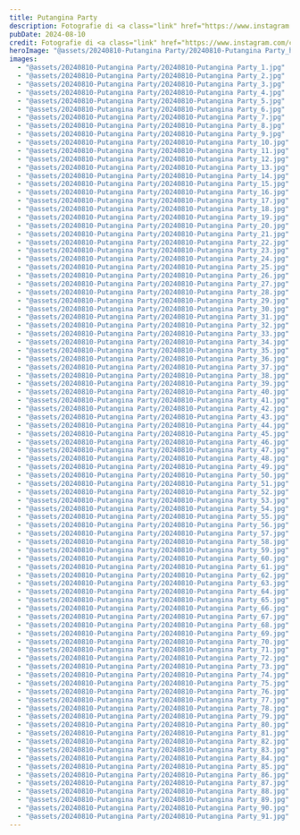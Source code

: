```yaml
---
title: Putangina Party
description: Fotografie di <a class="link" href="https://www.instagram.com/casungo/">@casungo</a> e <a class="link" href="https://www.instagram.com/mattus.design/">@mattus.design</a>
pubDate: 2024-08-10
credit: Fotografie di <a class="link" href="https://www.instagram.com/casungo/">@casungo</a> e <a class="link" href="https://www.instagram.com/mattus.design/">@mattus.design</a>
heroImage: "@assets/20240810-Putangina Party/20240810-Putangina Party_hero.jpg"
images:
  - "@assets/20240810-Putangina Party/20240810-Putangina Party_1.jpg"
  - "@assets/20240810-Putangina Party/20240810-Putangina Party_2.jpg"
  - "@assets/20240810-Putangina Party/20240810-Putangina Party_3.jpg"
  - "@assets/20240810-Putangina Party/20240810-Putangina Party_4.jpg"
  - "@assets/20240810-Putangina Party/20240810-Putangina Party_5.jpg"
  - "@assets/20240810-Putangina Party/20240810-Putangina Party_6.jpg"
  - "@assets/20240810-Putangina Party/20240810-Putangina Party_7.jpg"
  - "@assets/20240810-Putangina Party/20240810-Putangina Party_8.jpg"
  - "@assets/20240810-Putangina Party/20240810-Putangina Party_9.jpg"
  - "@assets/20240810-Putangina Party/20240810-Putangina Party_10.jpg"
  - "@assets/20240810-Putangina Party/20240810-Putangina Party_11.jpg"
  - "@assets/20240810-Putangina Party/20240810-Putangina Party_12.jpg"
  - "@assets/20240810-Putangina Party/20240810-Putangina Party_13.jpg"
  - "@assets/20240810-Putangina Party/20240810-Putangina Party_14.jpg"
  - "@assets/20240810-Putangina Party/20240810-Putangina Party_15.jpg"
  - "@assets/20240810-Putangina Party/20240810-Putangina Party_16.jpg"
  - "@assets/20240810-Putangina Party/20240810-Putangina Party_17.jpg"
  - "@assets/20240810-Putangina Party/20240810-Putangina Party_18.jpg"
  - "@assets/20240810-Putangina Party/20240810-Putangina Party_19.jpg"
  - "@assets/20240810-Putangina Party/20240810-Putangina Party_20.jpg"
  - "@assets/20240810-Putangina Party/20240810-Putangina Party_21.jpg"
  - "@assets/20240810-Putangina Party/20240810-Putangina Party_22.jpg"
  - "@assets/20240810-Putangina Party/20240810-Putangina Party_23.jpg"
  - "@assets/20240810-Putangina Party/20240810-Putangina Party_24.jpg"
  - "@assets/20240810-Putangina Party/20240810-Putangina Party_25.jpg"
  - "@assets/20240810-Putangina Party/20240810-Putangina Party_26.jpg"
  - "@assets/20240810-Putangina Party/20240810-Putangina Party_27.jpg"
  - "@assets/20240810-Putangina Party/20240810-Putangina Party_28.jpg"
  - "@assets/20240810-Putangina Party/20240810-Putangina Party_29.jpg"
  - "@assets/20240810-Putangina Party/20240810-Putangina Party_30.jpg"
  - "@assets/20240810-Putangina Party/20240810-Putangina Party_31.jpg"
  - "@assets/20240810-Putangina Party/20240810-Putangina Party_32.jpg"
  - "@assets/20240810-Putangina Party/20240810-Putangina Party_33.jpg"
  - "@assets/20240810-Putangina Party/20240810-Putangina Party_34.jpg"
  - "@assets/20240810-Putangina Party/20240810-Putangina Party_35.jpg"
  - "@assets/20240810-Putangina Party/20240810-Putangina Party_36.jpg"
  - "@assets/20240810-Putangina Party/20240810-Putangina Party_37.jpg"
  - "@assets/20240810-Putangina Party/20240810-Putangina Party_38.jpg"
  - "@assets/20240810-Putangina Party/20240810-Putangina Party_39.jpg"
  - "@assets/20240810-Putangina Party/20240810-Putangina Party_40.jpg"
  - "@assets/20240810-Putangina Party/20240810-Putangina Party_41.jpg"
  - "@assets/20240810-Putangina Party/20240810-Putangina Party_42.jpg"
  - "@assets/20240810-Putangina Party/20240810-Putangina Party_43.jpg"
  - "@assets/20240810-Putangina Party/20240810-Putangina Party_44.jpg"
  - "@assets/20240810-Putangina Party/20240810-Putangina Party_45.jpg"
  - "@assets/20240810-Putangina Party/20240810-Putangina Party_46.jpg"
  - "@assets/20240810-Putangina Party/20240810-Putangina Party_47.jpg"
  - "@assets/20240810-Putangina Party/20240810-Putangina Party_48.jpg"
  - "@assets/20240810-Putangina Party/20240810-Putangina Party_49.jpg"
  - "@assets/20240810-Putangina Party/20240810-Putangina Party_50.jpg"
  - "@assets/20240810-Putangina Party/20240810-Putangina Party_51.jpg"
  - "@assets/20240810-Putangina Party/20240810-Putangina Party_52.jpg"
  - "@assets/20240810-Putangina Party/20240810-Putangina Party_53.jpg"
  - "@assets/20240810-Putangina Party/20240810-Putangina Party_54.jpg"
  - "@assets/20240810-Putangina Party/20240810-Putangina Party_55.jpg"
  - "@assets/20240810-Putangina Party/20240810-Putangina Party_56.jpg"
  - "@assets/20240810-Putangina Party/20240810-Putangina Party_57.jpg"
  - "@assets/20240810-Putangina Party/20240810-Putangina Party_58.jpg"
  - "@assets/20240810-Putangina Party/20240810-Putangina Party_59.jpg"
  - "@assets/20240810-Putangina Party/20240810-Putangina Party_60.jpg"
  - "@assets/20240810-Putangina Party/20240810-Putangina Party_61.jpg"
  - "@assets/20240810-Putangina Party/20240810-Putangina Party_62.jpg"
  - "@assets/20240810-Putangina Party/20240810-Putangina Party_63.jpg"
  - "@assets/20240810-Putangina Party/20240810-Putangina Party_64.jpg"
  - "@assets/20240810-Putangina Party/20240810-Putangina Party_65.jpg"
  - "@assets/20240810-Putangina Party/20240810-Putangina Party_66.jpg"
  - "@assets/20240810-Putangina Party/20240810-Putangina Party_67.jpg"
  - "@assets/20240810-Putangina Party/20240810-Putangina Party_68.jpg"
  - "@assets/20240810-Putangina Party/20240810-Putangina Party_69.jpg"
  - "@assets/20240810-Putangina Party/20240810-Putangina Party_70.jpg"
  - "@assets/20240810-Putangina Party/20240810-Putangina Party_71.jpg"
  - "@assets/20240810-Putangina Party/20240810-Putangina Party_72.jpg"
  - "@assets/20240810-Putangina Party/20240810-Putangina Party_73.jpg"
  - "@assets/20240810-Putangina Party/20240810-Putangina Party_74.jpg"
  - "@assets/20240810-Putangina Party/20240810-Putangina Party_75.jpg"
  - "@assets/20240810-Putangina Party/20240810-Putangina Party_76.jpg"
  - "@assets/20240810-Putangina Party/20240810-Putangina Party_77.jpg"
  - "@assets/20240810-Putangina Party/20240810-Putangina Party_78.jpg"
  - "@assets/20240810-Putangina Party/20240810-Putangina Party_79.jpg"
  - "@assets/20240810-Putangina Party/20240810-Putangina Party_80.jpg"
  - "@assets/20240810-Putangina Party/20240810-Putangina Party_81.jpg"
  - "@assets/20240810-Putangina Party/20240810-Putangina Party_82.jpg"
  - "@assets/20240810-Putangina Party/20240810-Putangina Party_83.jpg"
  - "@assets/20240810-Putangina Party/20240810-Putangina Party_84.jpg"
  - "@assets/20240810-Putangina Party/20240810-Putangina Party_85.jpg"
  - "@assets/20240810-Putangina Party/20240810-Putangina Party_86.jpg"
  - "@assets/20240810-Putangina Party/20240810-Putangina Party_87.jpg"
  - "@assets/20240810-Putangina Party/20240810-Putangina Party_88.jpg"
  - "@assets/20240810-Putangina Party/20240810-Putangina Party_89.jpg"
  - "@assets/20240810-Putangina Party/20240810-Putangina Party_90.jpg"
  - "@assets/20240810-Putangina Party/20240810-Putangina Party_91.jpg"
---
```

